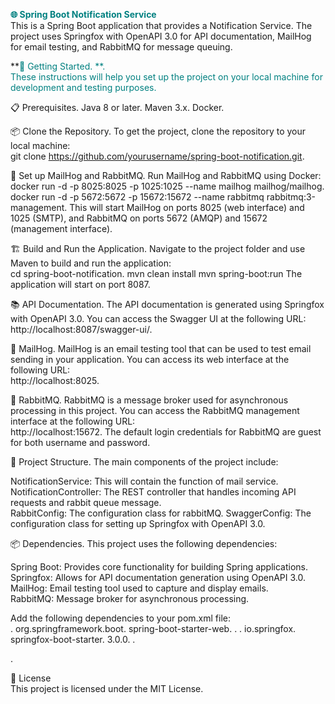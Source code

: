**<span style="color: #008080">🌐 Spring Boot Notification Service  </span>**  
This is a Spring Boot application that provides a Notification Service. The project uses Springfox with OpenAPI 3.0 for API documentation, MailHog for email testing, and RabbitMQ for message queuing.  

**<span style="color: #008080">🚀 Getting Started. **<span style="color: #008080">.  
These instructions will help you set up the project on your local machine for development and testing purposes.  

📋 Prerequisites. 
Java 8 or later. 
Maven 3.x. 
Docker. 

📦 Clone the Repository. 
To get the project, clone the repository to your local machine:  
git clone https://github.com/yourusername/spring-boot-notification.git. 

📧 Set up MailHog and RabbitMQ. 
Run MailHog and RabbitMQ using Docker:  
docker run -d -p 8025:8025 -p 1025:1025 --name mailhog mailhog/mailhog. 
docker run -d -p 5672:5672 -p 15672:15672 --name rabbitmq rabbitmq:3-management. 
This will start MailHog on ports 8025 (web interface) and 1025 (SMTP), and RabbitMQ on ports 5672 (AMQP) and 15672 (management interface).  

🏗️ Build and Run the Application. 
Navigate to the project folder and use Maven to build and run the application:  
cd spring-boot-notification. 
mvn clean install
mvn spring-boot:run
The application will start on port 8087.  

📚 API Documentation. 
The API documentation is generated using Springfox with OpenAPI 3.0. You can access the Swagger UI at the following URL:  
http://localhost:8087/swagger-ui/. 

📨 MailHog. 
MailHog is an email testing tool that can be used to test email sending in your application. You can access its web interface at the following URL:  
http://localhost:8025. 

🐇 RabbitMQ. 
RabbitMQ is a message broker used for asynchronous processing in this project. You can access the RabbitMQ management interface at the following URL:  
http://localhost:15672. 
The default login credentials for RabbitMQ are guest for both username and password.  

📁 Project Structure. 
The main components of the project include:  

NotificationService: This will contain the function of mail service.  
NotificationController: The REST controller that handles incoming API requests and rabbit queue message.  
RabbitConfig: The configuration class for rabbitMQ. 
SwaggerConfig: The configuration class for setting up Springfox with OpenAPI 3.0.  

📦 Dependencies. 
This project uses the following dependencies:  

Spring Boot: Provides core functionality for building Spring applications.  
Springfox: Allows for API documentation generation using OpenAPI 3.0.  
MailHog: Email testing tool used to capture and display emails.  
RabbitMQ: Message broker for asynchronous processing.  

Add the following dependencies to your pom.xml file:  
<dependency>. 
    <groupId>org.springframework.boot</groupId>. 
    <artifactId>spring-boot-starter-web</artifactId>. 
</dependency>. 
<dependency>. 
    <groupId>io.springfox</groupId>. 
    <artifactId>springfox-boot-starter</artifactId>. 
    <version>3.0.0</version>. 
</dependency>. 
<!-- Add other dependencies required for MailHog and RabbitMQ integration -->. 

📄 License  
This project is licensed under the MIT License.  
